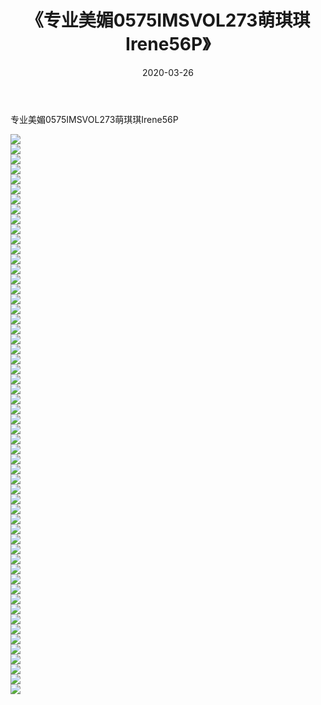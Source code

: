 ﻿---
layout: post
title:  《专业美媚0575IMSVOL273萌琪琪Irene56P》
date:   2020-03-26
img: http://img.660000.xyz/Sharelink/性感/2020/专业美媚0575IMSVOL273萌琪琪Irene56P/000.jpg
categories: [美女, 清纯, 唯美]
---

专业美媚0575IMSVOL273萌琪琪Irene56P

  ![](http://img.660000.xyz/Sharelink/性感/2020/专业美媚0575IMSVOL273萌琪琪Irene56P/001.jpg) <br> ![](http://img.660000.xyz/Sharelink/性感/2020/专业美媚0575IMSVOL273萌琪琪Irene56P/002.jpg) <br> ![](http://img.660000.xyz/Sharelink/性感/2020/专业美媚0575IMSVOL273萌琪琪Irene56P/003.jpg) <br> ![](http://img.660000.xyz/Sharelink/性感/2020/专业美媚0575IMSVOL273萌琪琪Irene56P/004.jpg) <br> ![](http://img.660000.xyz/Sharelink/性感/2020/专业美媚0575IMSVOL273萌琪琪Irene56P/005.jpg) <br> ![](http://img.660000.xyz/Sharelink/性感/2020/专业美媚0575IMSVOL273萌琪琪Irene56P/006.jpg) <br> ![](http://img.660000.xyz/Sharelink/性感/2020/专业美媚0575IMSVOL273萌琪琪Irene56P/007.jpg) <br> ![](http://img.660000.xyz/Sharelink/性感/2020/专业美媚0575IMSVOL273萌琪琪Irene56P/008.jpg) <br> ![](http://img.660000.xyz/Sharelink/性感/2020/专业美媚0575IMSVOL273萌琪琪Irene56P/009.jpg) <br> ![](http://img.660000.xyz/Sharelink/性感/2020/专业美媚0575IMSVOL273萌琪琪Irene56P/010.jpg) <br> ![](http://img.660000.xyz/Sharelink/性感/2020/专业美媚0575IMSVOL273萌琪琪Irene56P/011.jpg) <br> ![](http://img.660000.xyz/Sharelink/性感/2020/专业美媚0575IMSVOL273萌琪琪Irene56P/012.jpg) <br> ![](http://img.660000.xyz/Sharelink/性感/2020/专业美媚0575IMSVOL273萌琪琪Irene56P/013.jpg) <br> ![](http://img.660000.xyz/Sharelink/性感/2020/专业美媚0575IMSVOL273萌琪琪Irene56P/014.jpg) <br> ![](http://img.660000.xyz/Sharelink/性感/2020/专业美媚0575IMSVOL273萌琪琪Irene56P/015.jpg) <br> ![](http://img.660000.xyz/Sharelink/性感/2020/专业美媚0575IMSVOL273萌琪琪Irene56P/016.jpg) <br> ![](http://img.660000.xyz/Sharelink/性感/2020/专业美媚0575IMSVOL273萌琪琪Irene56P/017.jpg) <br> ![](http://img.660000.xyz/Sharelink/性感/2020/专业美媚0575IMSVOL273萌琪琪Irene56P/018.jpg) <br> ![](http://img.660000.xyz/Sharelink/性感/2020/专业美媚0575IMSVOL273萌琪琪Irene56P/019.jpg) <br> ![](http://img.660000.xyz/Sharelink/性感/2020/专业美媚0575IMSVOL273萌琪琪Irene56P/020.jpg) <br> ![](http://img.660000.xyz/Sharelink/性感/2020/专业美媚0575IMSVOL273萌琪琪Irene56P/021.jpg) <br> ![](http://img.660000.xyz/Sharelink/性感/2020/专业美媚0575IMSVOL273萌琪琪Irene56P/022.jpg) <br> ![](http://img.660000.xyz/Sharelink/性感/2020/专业美媚0575IMSVOL273萌琪琪Irene56P/023.jpg) <br> ![](http://img.660000.xyz/Sharelink/性感/2020/专业美媚0575IMSVOL273萌琪琪Irene56P/024.jpg) <br> ![](http://img.660000.xyz/Sharelink/性感/2020/专业美媚0575IMSVOL273萌琪琪Irene56P/025.jpg) <br> ![](http://img.660000.xyz/Sharelink/性感/2020/专业美媚0575IMSVOL273萌琪琪Irene56P/026.jpg) <br> ![](http://img.660000.xyz/Sharelink/性感/2020/专业美媚0575IMSVOL273萌琪琪Irene56P/027.jpg) <br> ![](http://img.660000.xyz/Sharelink/性感/2020/专业美媚0575IMSVOL273萌琪琪Irene56P/028.jpg) <br> ![](http://img.660000.xyz/Sharelink/性感/2020/专业美媚0575IMSVOL273萌琪琪Irene56P/029.jpg) <br> ![](http://img.660000.xyz/Sharelink/性感/2020/专业美媚0575IMSVOL273萌琪琪Irene56P/030.jpg) <br> ![](http://img.660000.xyz/Sharelink/性感/2020/专业美媚0575IMSVOL273萌琪琪Irene56P/031.jpg) <br> ![](http://img.660000.xyz/Sharelink/性感/2020/专业美媚0575IMSVOL273萌琪琪Irene56P/032.jpg) <br> ![](http://img.660000.xyz/Sharelink/性感/2020/专业美媚0575IMSVOL273萌琪琪Irene56P/033.jpg) <br> ![](http://img.660000.xyz/Sharelink/性感/2020/专业美媚0575IMSVOL273萌琪琪Irene56P/034.jpg) <br> ![](http://img.660000.xyz/Sharelink/性感/2020/专业美媚0575IMSVOL273萌琪琪Irene56P/035.jpg) <br> ![](http://img.660000.xyz/Sharelink/性感/2020/专业美媚0575IMSVOL273萌琪琪Irene56P/036.jpg) <br> ![](http://img.660000.xyz/Sharelink/性感/2020/专业美媚0575IMSVOL273萌琪琪Irene56P/037.jpg) <br> ![](http://img.660000.xyz/Sharelink/性感/2020/专业美媚0575IMSVOL273萌琪琪Irene56P/038.jpg) <br> ![](http://img.660000.xyz/Sharelink/性感/2020/专业美媚0575IMSVOL273萌琪琪Irene56P/039.jpg) <br> ![](http://img.660000.xyz/Sharelink/性感/2020/专业美媚0575IMSVOL273萌琪琪Irene56P/040.jpg) <br> ![](http://img.660000.xyz/Sharelink/性感/2020/专业美媚0575IMSVOL273萌琪琪Irene56P/041.jpg) <br> ![](http://img.660000.xyz/Sharelink/性感/2020/专业美媚0575IMSVOL273萌琪琪Irene56P/042.jpg) <br> ![](http://img.660000.xyz/Sharelink/性感/2020/专业美媚0575IMSVOL273萌琪琪Irene56P/043.jpg) <br> ![](http://img.660000.xyz/Sharelink/性感/2020/专业美媚0575IMSVOL273萌琪琪Irene56P/044.jpg) <br> ![](http://img.660000.xyz/Sharelink/性感/2020/专业美媚0575IMSVOL273萌琪琪Irene56P/045.jpg) <br> ![](http://img.660000.xyz/Sharelink/性感/2020/专业美媚0575IMSVOL273萌琪琪Irene56P/046.jpg) <br> ![](http://img.660000.xyz/Sharelink/性感/2020/专业美媚0575IMSVOL273萌琪琪Irene56P/047.jpg) <br> ![](http://img.660000.xyz/Sharelink/性感/2020/专业美媚0575IMSVOL273萌琪琪Irene56P/048.jpg) <br> ![](http://img.660000.xyz/Sharelink/性感/2020/专业美媚0575IMSVOL273萌琪琪Irene56P/049.jpg) <br> ![](http://img.660000.xyz/Sharelink/性感/2020/专业美媚0575IMSVOL273萌琪琪Irene56P/050.jpg) <br> ![](http://img.660000.xyz/Sharelink/性感/2020/专业美媚0575IMSVOL273萌琪琪Irene56P/051.jpg) <br> ![](http://img.660000.xyz/Sharelink/性感/2020/专业美媚0575IMSVOL273萌琪琪Irene56P/052.jpg) <br> ![](http://img.660000.xyz/Sharelink/性感/2020/专业美媚0575IMSVOL273萌琪琪Irene56P/053.jpg) <br> ![](http://img.660000.xyz/Sharelink/性感/2020/专业美媚0575IMSVOL273萌琪琪Irene56P/054.jpg) <br> ![](http://img.660000.xyz/Sharelink/性感/2020/专业美媚0575IMSVOL273萌琪琪Irene56P/055.jpg) <br> ![](http://img.660000.xyz/Sharelink/性感/2020/专业美媚0575IMSVOL273萌琪琪Irene56P/056.jpg) <br>